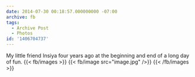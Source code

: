 ```yaml
---
date: 2014-07-30 00:18:57.000000000 -07:00
archive: fb
tags: 
  - Archive Post
  - Photos
id: '1406704737'
---
```


My little friend Insiya four years ago at the beginning and end of a long day of fun.
{{< fb/images >}}
{{< fb/image src="image.jpg" />}}
{{< /fb/images >}}
